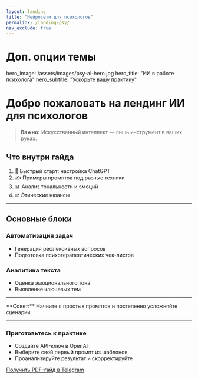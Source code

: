```yaml
---
layout: landing
title: "Нейросети для психологов"
permalink: /landing-psy/
nav_exclude: true
---
```


# Доп. опции темы
hero_image: /assets/images/psy-ai-hero.jpg
hero_title: "ИИ в работе психолога"
hero_subtitle: "Ускорьте вашу практику"


# Добро пожаловать на лендинг ИИ для психологов

> **Важно:** Искусственный интеллект — лишь инструмент в ваших руках.

## Что внутри гайда

1. 🚀 Быстрый старт: настройка ChatGPT  
2. ✍️ Примеры промптов под разные техники  
3. 📊 Анализ тональности и эмоций  
4. ⚖️ Этические нюансы  

---

## Основные блоки

<div class="grid-col-2">

### Автоматизация задач

- Генерация рефлексивных вопросов  
- Подготовка психотерапевтических чек-листов  

### Аналитика текста

- Оценка эмоционального тона  
- Выявление ключевых тем  

</div>

---

<div class="callout callout--info">
**Совет:** Начните с простых промптов и постепенно усложняйте сценарии.
</div>

---

### Приготовьтесь к практике

- Создайте API-ключ в OpenAI  
- Выберите свой первый промпт из шаблонов  
- Проанализируйте результат и скорректируйте  

<div class="text-center">
  <a class="btn" href="https://t.me/borovitckiy_s_bot" target="_blank">
    Получить PDF-гайд в Telegram
  </a>
</div>
